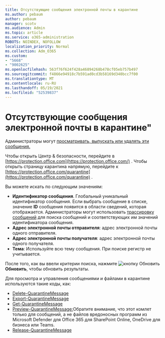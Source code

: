 ```yaml
---
title: Отсутствующие сообщения электронной почты в карантине
ms.author: pebaum
author: pebaum
manager: scotv
ms.audience: Admin
ms.topic: article
ms.service: o365-administration
ROBOTS: NOINDEX, NOFOLLOW
localization_priority: Normal
ms.collection: Adm_O365
ms.custom:
- "5668"
- "9002625"
ms.openlocfilehash: 563f76f624f428a46894268b478cf05eb757b497
ms.sourcegitcommit: f4866e94918c7b591ad0cd3b58169d340bcc7f00
ms.translationtype: MT
ms.contentlocale: ru-RU
ms.lasthandoff: 05/19/2021
ms.locfileid: "52539837"
---
```

# <a name="missing-emails-in-quarantine"></a>Отсутствующие сообщения электронной почты в карантине"

Администраторы могут [просматривать, выпускать или удалять эти сообщения.](/microsoft-365/security/office-365-security/manage-quarantined-messages-and-files)

Чтобы открыть Центр & безопасности, перейдите в [https://protection.office.com](https://protection.office.com/) . Чтобы открыть страницу карантина напрямую, перейдите к [https://protection.office.com/quarantine](https://protection.office.com/quarantine) .  

Вы можете искать по следующим значениям:  

- **Идентификатор сообщения**. Глобальный уникальный идентификатор сообщения. Если выбрать сообщение в списке, значение **ID**  сообщения появится в области сведений, которая отображается. Администраторы могут использовать [трассировку сообщений](/microsoft-365/security/office-365-security/message-trace-scc) для поиска сообщений и соответствующих им значений идентификатора сообщения.
- **Адрес электронной почты отправителя**: адрес электронной почты одного отправителя.
- **Адрес электронной почты получателя**: адрес электронной почты одного получателя.
- **Тема**: Используйте всю тему сообщения. При поиске регистр не учитывается.

После того, как вы ввели критерии поиска, нажмите ![кнопку Обновить](/microsoft-365/media/scc-quarantine-refresh.png?view=o365-worldwide) **Обновить**, чтобы обновить результаты.

Для просмотра и управления сообщениями и файлами в карантине используются такие коды, как:
- [Delete-QuarantineMessage](/powershell/module/exchange/delete-quarantinemessage)
- [Export-QuarantineMessage](/powershell/module/exchange/export-quarantinemessage)
- [Get-QuarantineMessage](/powershell/module/exchange/get-quarantinemessage)
- [Preview-QuarantineMessage:](/powershell/module/exchange/preview-quarantinemessage)Обратите внимание, что этот комлет только для сообщений, а не файлов вредоносных программ из Microsoft Defender для Office 365 для SharePoint Online, OneDrive для бизнеса или Teams.
- [Release-QuarantineMessage](/powershell/module/exchange/release-quarantinemessage)